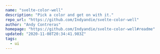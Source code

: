 ```yaml
---
name: "svelte-color-well"
description: "Pick a color and get on with it."
repo_url: "https://github.com/Indyandie/svelte-color-well"
author: "Andy Contreras"
homepage: "https://github.com/Indyandie/svelte-color-well#readme"
updated: "2020-11-08T20:34:41.983Z"
tags: 
  - ui
---
```

